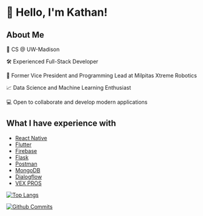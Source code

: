 # :wave: Hello, I'm Kathan!

## About Me 

:school: CS @ UW-Madison 

🛠 Experienced Full-Stack Developer 

:robot: Former Vice President and Programming Lead at Milpitas Xtreme Robotics 

:chart_with_upwards_trend: Data Science and Machine Learning Enthusiast 

💻 Open to collaborate and develop modern applications 

## What I have experience with 

* [React Native](https://reactnative.dev)
* [Flutter](https://flutter.dev)
* [Firebase](https://firebase.google.com)
* [Flask](https://flask.palletsprojects.com/en/1.1.x/)
* [Postman](http://postman.com)
* [MongoDB](https://www.mongodb.com)
* [Dialogflow](https://cloud.google.com/dialogflow/docs)
* [VEX PROS](https://pros.cs.purdue.edu)


[![Top Langs](https://github-readme-stats.vercel.app/api/top-langs/?username=kathansheth04&langs_count=5&include_all_commits=true&count_private=true&theme=dark&layout=compact)](https://github.com/kathansheth04)

[![Github Commits](https://github-readme-stats.vercel.app/api?username=kathansheth04&show_icons=true&include_all_commits=true&count_private=true&theme=dark&include_private=true)](htts://github.com/kathansheth04)
